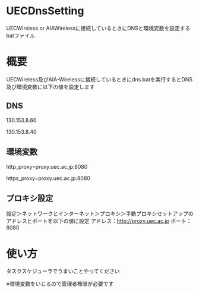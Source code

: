 # UECDnsSetting
UECWireless or AIAWirelessに接続しているときにDNSと環境変数を設定するbatファイル

# 概要
UECWireless及びAIA-Wirelessに接続しているときにdns.batを実行するとDNS及び環境変数に以下の値を設定します

## DNS
130.153.8.60

130.153.8.40

## 環境変数
http_proxy=proxy.uec.ac.jp:8080

https_proxy=proxy.uec.ac.jp:8080

## プロキシ設定
設定＞ネットワークとインターネット＞プロキシ＞手動プロキシセットアップのアドレスとポートを以下の値に設定
アドレス：http://proxy.uec.ac.jp
ポート：8080

# 使い方
タスクスケジューラでうまいことやってください

※環境変数をいじるので管理者権限が必要です
